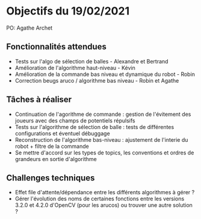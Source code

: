 # Objectifs du 19/02/2021

PO: Agathe Archet

## Fonctionnalités attendues

* Tests sur l'algo de sélection de balles - Alexandre et Bertrand
* Amélioration de l'algorithme haut-niveau - Kévin
* Amélioration de la commande bas niveau et dynamique du robot - Robin
* Correction beugs aruco / algorithme bas niveau - Robin et Agathe

## Tâches à réaliser

* Continuation de l'agorithme de commande : gestion de l'évitement des joueurs avec des champs de potentiels répulsifs
* Tests sur l'algorithme de sélection de balle : tests de différentes configurations et éventuel débuggage
* Reconstruction de l'algorithme bas-niveau : ajustement de l'interie du robot + filtre de la commande
* Se mettre d'accord sur les types de topics, les conventions et ordres de grandeurs en sortie d'algorithme


## Challenges techniques

* Effet file d'attente/dépendance entre les différents algorithmes à gérer ?
* Gérer l'évolution des noms de certaines fonctions entre les versions 3.2.0 et 4.2.0 d'OpenCV (pour les arucos) ou trouver une autre solution ?


